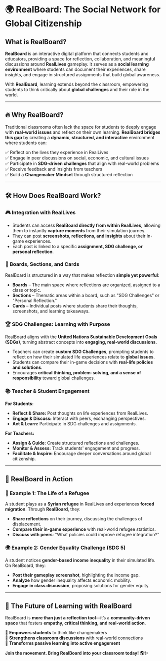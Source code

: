 # 🌍 RealBoard: The Social Network for Global Citizenship  

## What is RealBoard?  

**RealBoard** is an interactive digital platform that connects students and educators, providing a space for reflection, collaboration, and meaningful discussions around **RealLives** gameplay. It serves as a **social learning environment** where students can document their experiences, share insights, and engage in structured assignments that build global awareness.  

With **RealBoard**, learning extends beyond the classroom, empowering students to think critically about **global challenges** and their role in the world.  

---

## 🔥 Why RealBoard?  

Traditional classrooms often lack the space for students to deeply engage with **real-world issues** and reflect on their own learning. **RealBoard bridges this gap** by creating a **dynamic, structured, and interactive** environment where students can:  

✅ Reflect on the lives they experience in RealLives  
✅ Engage in peer discussions on social, economic, and cultural issues  
✅ Participate in **SDG-driven challenges** that align with real-world problems  
✅ Receive feedback and insights from teachers  
✅ Build a **Changemaker Mindset** through structured reflection  

---

## 🛠️ How Does RealBoard Work?  

### 🎮 **Integration with RealLives**  

- Students can access **RealBoard directly from within RealLives**, allowing them to instantly **capture moments** from their simulation journey.  
- They can post **screenshots, reflections, and insights** about their in-game experiences.  
- Each post is linked to a specific **assignment, SDG challenge, or personal reflection**.  

### 📌 **Boards, Sections, and Cards**  

RealBoard is structured in a way that makes reflection **simple yet powerful**:  

- **Boards** – The main space where reflections are organized, assigned to a class or topic.  
- **Sections** – Thematic areas within a board, such as "SDG Challenges" or "Personal Reflection."  
- **Cards** – Individual posts where students share their thoughts, screenshots, and learning takeaways.  

### 🏆 **SDG Challenges: Learning with Purpose**  

RealBoard aligns with the **United Nations Sustainable Development Goals (SDGs)**, turning abstract concepts into **engaging, real-world discussions**.  

- Teachers can create **custom SDG Challenges**, prompting students to reflect on how their simulated life experiences relate to **global issues**.  
- Students can compare their in-game decisions with **real-life policies and solutions**.  
- Encourages **critical thinking, problem-solving, and a sense of responsibility** toward global challenges.  

### 📚 **Teacher & Student Engagement**  

**For Students:**  
- **Reflect & Share:** Post thoughts on life experiences from RealLives.  
- **Engage & Discuss:** Interact with peers, exchanging perspectives.  
- **Act & Learn:** Participate in SDG challenges and assignments.  

**For Teachers:**  
- **Assign & Guide:** Create structured reflections and challenges.  
- **Monitor & Assess:** Track students' engagement and progress.  
- **Facilitate & Inspire:** Encourage deeper conversations around global citizenship.  

---

## 🎯 RealBoard in Action  

### 🌱 **Example 1: The Life of a Refugee**  
A student plays as a **Syrian refugee** in RealLives and experiences **forced migration**. Through **RealBoard**, they:  
- **Share reflections** on their journey, discussing the challenges of displacement.  
- **Compare their in-game experience** with real-world refugee statistics.  
- **Discuss with peers**: "What policies could improve refugee integration?"  

### 🌍 **Example 2: Gender Equality Challenge (SDG 5)**  
A student notices **gender-based income inequality** in their simulated life. On RealBoard, they:  
- **Post their gameplay screenshot**, highlighting the income gap.  
- **Analyze** how gender inequality affects economic mobility.  
- **Engage in class discussion**, proposing solutions for gender equity.  

---

## 🚀 The Future of Learning with RealBoard  

RealBoard is **more than just a reflection tool**—it’s a **community-driven space** that fosters **empathy, critical thinking, and real-world action**.  

🔹 **Empowers students** to think like changemakers  
🔹 **Strengthens classroom discussions** with real-world connections  
🔹 **Transforms passive learning into active engagement**  

**Join the movement. Bring RealBoard into your classroom today! 🌎✨**  
